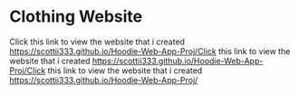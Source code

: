 # Clothing Website
Click this link to view the website that i created https://scottii333.github.io/Hoodie-Web-App-Proj/Click this link to view the website that i created https://scottii333.github.io/Hoodie-Web-App-Proj/Click this link to view the website that i created https://scottii333.github.io/Hoodie-Web-App-Proj/
